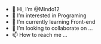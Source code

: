 - 👋 Hi, I’m @Mindo12
- 👀 I’m interested in Programing
- 🌱 I’m currently learning Front-end
- 💞️ I’m looking to collaborate on ...
- 📫 How to reach me ...

<!---
Mindo12/Mindo12 is a ✨ special ✨ repository because its `README.md` (this file) appears on your GitHub profile.
You can click the Preview link to take a look at your changes.
--->
